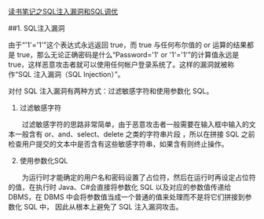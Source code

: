 ﻿[读书笔记之SQL注入漏洞和SQL调优 ](http://www.cnblogs.com/suixinpeng/p/3600257.html)

##1. SQL注入漏洞

由于“'1'='1'”这个表达式永远返回 true，而 true 与任何布尔值的 or 运算的结果都是 true，那么无论正确密码是什么“Password='1' or '1'='1'”的计算值永远是 true，这样恶意攻击者就可以使用任何帐户登录系统了。这样的漏洞就被称作“SQL 注入漏洞（SQL Injection）”。

对付 SQL 注入漏洞有两种方式：过滤敏感字符和使用参数化 SQL。 

1. 过滤敏感字符

　　过滤敏感字符的思路非常简单，由于恶意攻击者一般需要在输入框中输入的文本一般含有 or、and、select、delete 之类的字符串片段
    ，所以在拼接 SQL 之前检查用户提交的文本中是否含有这些敏感字符串，如果含有则终止操作。

2. 使用参数化SQL

　　为运行时才能确定的用户名和密码设置了占位符，然后在运行时再设定占位符的值，在执行时 Java、C#会直接将参数化 SQL
     以及对应的参数值传递给 DBMS，在 DBMS 中会将参数值当成一个普通的值来处理而不是将它们拼接到参数化 SQL 中，
    因此从根本上避免了 SQL 注入漏洞攻击。


 
